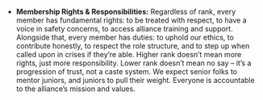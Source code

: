 - **Membership Rights & Responsibilities:** Regardless of rank, every member has fundamental rights: to be treated with respect, to have a voice in safety concerns, to access alliance training and support. Alongside that, every member has duties: to uphold our ethics, to contribute honestly, to respect the role structure, and to step up when called upon in crises if they’re able. Higher rank doesn’t mean more rights, just more responsibility. Lower rank doesn’t mean no say – it’s a progression of trust, not a caste system. We expect senior folks to mentor juniors, and juniors to pull their weight. Everyone is accountable to the alliance’s mission and values.